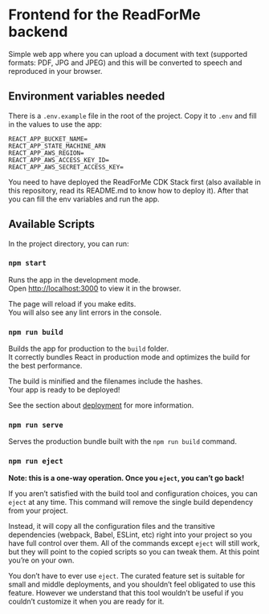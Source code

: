 # Frontend for the ReadForMe backend

Simple web app where you can upload a document with text (supported formats: PDF, JPG and JPEG) and this will be converted to speech and reproduced in your browser.

## Environment variables needed

There is a `.env.example` file in the root of the project. Copy it to `.env` and fill in the values to use the app:

```
REACT_APP_BUCKET_NAME=
REACT_APP_STATE_MACHINE_ARN
REACT_APP_AWS_REGION=
REACT_APP_AWS_ACCESS_KEY_ID=
REACT_APP_AWS_SECRET_ACCESS_KEY=
```

You need to have deployed the ReadForMe CDK Stack first (also available in this repository, read its README.md to know how to deploy it). After that you can fill the env variables and run the app.

## Available Scripts

In the project directory, you can run:

### `npm start`

Runs the app in the development mode.\
Open [http://localhost:3000](http://localhost:3000) to view it in the browser.

The page will reload if you make edits.\
You will also see any lint errors in the console.

### `npm run build`

Builds the app for production to the `build` folder.\
It correctly bundles React in production mode and optimizes the build for the best performance.

The build is minified and the filenames include the hashes.\
Your app is ready to be deployed!

See the section about [deployment](https://facebook.github.io/create-react-app/docs/deployment) for more information.

### `npm run serve`

Serves the production bundle built with the `npm run build` command.

### `npm run eject`

**Note: this is a one-way operation. Once you `eject`, you can’t go back!**

If you aren’t satisfied with the build tool and configuration choices, you can `eject` at any time. This command will remove the single build dependency from your project.

Instead, it will copy all the configuration files and the transitive dependencies (webpack, Babel, ESLint, etc) right into your project so you have full control over them. All of the commands except `eject` will still work, but they will point to the copied scripts so you can tweak them. At this point you’re on your own.

You don’t have to ever use `eject`. The curated feature set is suitable for small and middle deployments, and you shouldn’t feel obligated to use this feature. However we understand that this tool wouldn’t be useful if you couldn’t customize it when you are ready for it.
